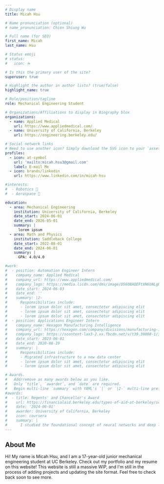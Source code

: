 ```yaml
---
# Display name
title: Micah Hsu

# Name pronunciation (optional)
# name_pronunciation: Chien Shiung Wu

# Full name (for SEO)
first_name: Micah
last_name: Hsu

# Status emoji
# status:
#   icon: ☕️

# Is this the primary user of the site?
superuser: true

# Highlight the author in author lists? (true/false)
highlight_name: true

# Role/position/tagline
role: Mechanical Engineering Student

# Organizations/Affiliations to display in Biography blox
organizations:
  - name: Applied Medical
    url: https://www.appliedmedical.com/
  - name: University of California, Berkeley
    url: https://engineering.berkeley.edu/

# Social network links
# Need to use another icon? Simply download the SVG icon to your `assets/media/icons/` folder.
profiles:
  - icon: at-symbol
    url: 'mailto:micah.hsu3@gmail.com'
    label: E-mail Me
  - icon: brands/linkedin
    url: https://www.linkedin.com/in/micah-hsu

#interests:
#  - Robotics 🤖
#  - Aerospace 🚀

education:
  - area: Mechanical Engineering
    institution: University of California, Berkeley
    date_start: 2024-06-01
    date_end: 2026-05-01
    summary: |
      lorem ipsum
  - area: Math and Physics
    institution: Saddleback College
    date_start: 2022-08-01
    date_end: 2024-06-01
    summary: |
      GPA: 4.0/4.0

#work:
#  - position: Automation Engineer Intern
#    company_name: Applied Medical
#    company_url: https://www.appliedmedical.com/
#    company_logo: https://media.licdn.com/dms/image/D560BAQEFtXN6bNLgEw/company-logo_200_200/0/1688594181259/appliedmedical_logo?e=1727913600&v=beta&t=ecztKPL0B9jWXYJJoqnu9isj_qbiWB6RklCIIDBsCpc
#    date_start: 2024-06-03
#    date_end: ''
#    summary: |2-
#      Responsibilities include:
#      - lorem ipsum dolor sit amet, consectetur adipiscing elit
#      - lorem ipsum dolor sit amet, consectetur adipiscing elit
#      - lorem ipsum dolor sit amet, consectetur adipiscing elit
#  - position: Applications Engineer Intern
#    company_name: Hexagon Manufacturing Intelligence
#    company_url: https://hexagon.com/company/divisions/manufacturing-intelligence
#    company_logo: https://scontent-lax3-2.xx.fbcdn.net/v/t39.30808-1/305479426_5774406909277911_7096762170795830164_n.jpg?stp=dst-jpg_p480x480&_nc_cat=107&ccb=1-7&_nc_sid=f4b9fd&_nc_ohc=YJoMCzdgo0wQ7kNvgGrZhGj&_nc_ht=scontent-lax3-2.xx&oh=00_AYB_28Ck37vqqHoGPukDiUux400x7pwkWAozzUis-ZJ4ZQ&oe=6687B1F4
#    date_start: 2023-06-01
#    date_end: 2020-08-19
#    summary: |
#      Responsibilities include:
#      - Migrated infrastructure to a new data center
#      - lorem ipsum dolor sit amet, consectetur adipiscing elit
#      - lorem ipsum dolor sit amet, consectetur adipiscing elit

# Awards.
#   Add/remove as many awards below as you like.
#   Only `title`, `awarder`, and `date` are required.
#   Begin multi-line `summary` with YAML's `|` or `|2-` multi-line prefix and indent 2 spaces below.
#awards:
#  - title: Regents' and Chancellor's Award
#    url: https://financialaid.berkeley.edu/types-of-aid-at-berkeley/scholarships/regents-and-chancellors-scholarship/
#    date: '2024-06-01'
#    awarder: University of California, Berkeley
#    icon: coursera
#    summary: |
#      I studied the foundational concept of neural networks and deep learning. By the end, I was familiar with the significant technological trends driving the rise of deep learning; build, train, and apply fully connected deep neural networks; implement efficient (vectorized) neural networks; identify key parameters in a neural network’s architecture; and apply deep learning to your own applications.
---
```


## About Me

Hi! My name is Micah Hsu, and I am a 17-year-old junior mechanical engineering student at UC Berkeley. Check out my portfolio and my resume on this website! This website is still a massive WIP, and I'm still in the process of adding projects and updating the site format. Feel free to check back soon to see more.